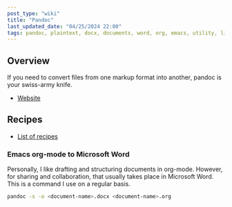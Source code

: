 ```yaml
---
post_type: "wiki" 
title: "Pandoc"
last_updated_date: "04/25/2024 22:00"
tags: pandoc, plaintext, docx, documents, word, org, emacs, utility, linux
---
```


## Overview

If you need to convert files from one markup format into another, pandoc is your swiss-army knife.

- [Website](https://pandoc.org/)

## Recipes

- [List of recipes](https://pandoc.org/demos.html)

### Emacs org-mode to Microsoft Word

Personally, I like drafting and structuring documents in org-mode. However, for sharing and collaboration, that usually takes place in Microsoft Word. This is a command I use on a regular basis.

```bash
pandoc -s -o <document-name>.docx <document-name>.org
```